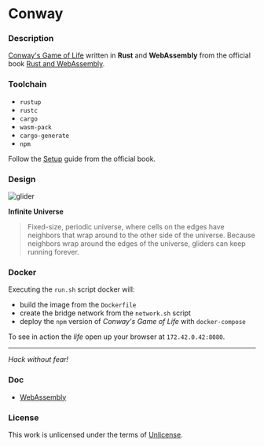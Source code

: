 # **Conway**

### **Description**

[Conway's Game of Life](https://en.wikipedia.org/wiki/Conway%27s_Game_of_Life) written in **Rust** and **WebAssembly** from the official book [Rust and WebAssembly](https://rustwasm.github.io/).

### **Toolchain**

+ `rustup`
+ `rustc`
+ `cargo`
+ `wasm-pack`
+ `cargo-generate`
+ `npm`

Follow the [Setup](https://rustwasm.github.io/book/game-of-life/setup.html) guide from the official book.

### **Design**

![glider](https://upload.wikimedia.org/wikipedia/commons/thumb/4/45/Glider.svg/220px-Glider.svg.png)

**Infinite Universe**

> Fixed-size, periodic universe, where cells on the edges have neighbors that wrap around to the other side of the universe. Because neighbors wrap around the edges of the universe, gliders can keep running forever.

### **Docker**

Executing the `run.sh` script docker will:

+ build the image from the `Dockerfile`
+ create the bridge network from the `network.sh` script
+ deploy the `npm` version of _Conway's Game of Life_ with `docker-compose`

To see in action the _life_ open up your browser at `172.42.0.42:8080`.

---

_Hack without fear!_

### **Doc**

+ [WebAssembly](https://webassembly.org/)

### **License**

This work is unlicensed under the terms of [Unlicense](http://unlicense.org/).
